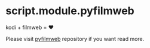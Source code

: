 # script.module.pyfilmweb
kodi + filmweb = ❤️️

Please visit [pyfilmweb](https://github.com/lopezloo/pyfilmweb) repository if you want read more.
